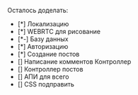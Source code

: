 ﻿Осталось доделать:
* [*] Локализацию
* [*] WEBRTC для рисование
* [*-] Базу данных
* [*] Авторизацию
* [*] Создание постов
* [] Написание комментов Контроллер
* [] Контроллер постов
* [] АПИ для всего
* [] CSS подправить

